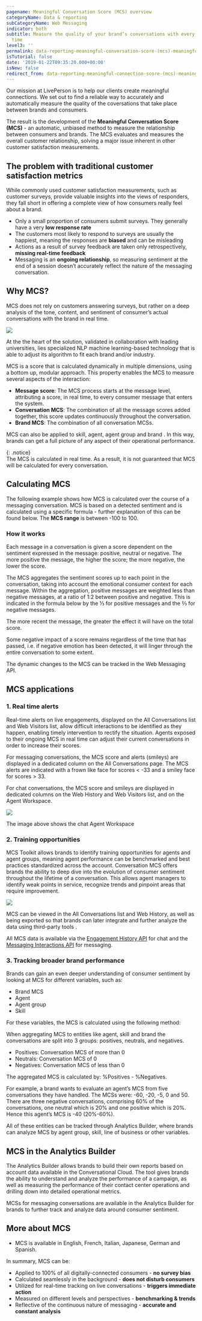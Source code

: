 ```yaml
---
pagename: Meaningful Conversation Score (MCS) overview
categoryName: Data & reporting
subCategoryName: Web Messaging
indicator: both
subtitle: Measure the quality of your brand’s conversations with every consumer over
  time
level3: ''
permalink: data-reporting-meaningful-conversation-score-(mcs)-meaningful-conversation-score-(mcs)-overview.html
isTutorial: false
date: '2019-01-22T09:35:20.000+00:00'
isNew: false
redirect_from: data-reporting-meaningful-connection-score-(mcs)-meaningful-connection-score-(mcs)-overview.html
---
```

Our mission at LivePerson is to help our clients create meaningful connections. We set out to find a reliable way to accurately and automatically measure the quality of the coversations that take place between brands and consumers.

The result is the development of the **Meaningful Conversation Score (MCS)** - an automatic, unbiased method to measure the relationship between consumers and brands. The MCS evaluates and measures the overall customer relationship, solving a major issue inherent in other customer satisfaction measurements.

## The problem with traditional customer satisfaction metrics

While commonly used customer satisfaction measurements, such as customer surveys, provide valuable insights into the views of responders, they fall short in offering a complete view of how consumers really feel about a brand.

* Only a small proportion of consumers submit surveys. They generally have a very **low response rate**
* The customers most likely to respond to surveys are usually the happiest, meaning the responses are **biased** and can be misleading
* Actions as a result of survey feedback are taken only retrospectively, **missing real-time feedback**
* Messaging is an **ongoing relationship**, so measuring sentiment at the end of a session doesn’t accurately reflect the nature of the messaging conversation.

## Why MCS?

MCS does not rely on customers answering surveys, but rather on a deep analysis of the tone, content, and sentiment of consumer’s actual conversations with the brand in real time.

![](//ce-sr.s3.eu-west-1.amazonaws.com/knowledge/img/all-connections-manager-workspace.png)

At the the heart of the solution, validated in collaboration with leading universities, lies specialized NLP machine learning-based technology that is able to adjust its algorithm to fit each brand and/or industry.

MCS is a score that is calculated dynamically in multiple dimensions, using a bottom up, modular approach. This property enables the MCS to measure several aspects of the interaction:

* **Message score**: The MCS process starts at the message level, attributing a score, in real time, to every consumer message that enters the system.
* **Conversation MCS**: The combination of all the message scores added together, this score updates continuously throughout the conversation.
* **Brand MCS**: The combination of all conversation MCSs.

MCS can also be applied to skill, agent, agent group and brand . In this way, brands can get a full picture of any aspect of their operational performance.

{: .notice}  
The MCS is calculated in real time. As a result, it is not guaranteed that MCS will be calculated for every conversation.

## Calculating MCS

The following example shows how MCS is calculated over the course of a messaging conversation. MCS is based on a detected sentiment and is calculated using a specific formula - further explanation of this can be found below. The **MCS range** is between -100 to 100.

### How it works

Each message in a conversation is given a score dependent on the sentiment expressed in the message: positive, neutral or negative. The more positive the message, the higher the score; the more negative, the lower the score.

The MCS aggregates the sentiment scores up to each point in the conversation, taking into account the emotional consumer context for each message. Within the aggregation, positive messages are weighted less than negative messages, at a ratio of 1:2 between positive and negative. This is indicated in the formula below by the ⅓ for positive messages and the ⅔ for negative messages.

The more recent the message, the greater the effect it will have on the total score.

Some negative impact of a score remains regardless of the time that has passed, i.e. if negative emotion has been detected, it will linger through the entire conversation to some extent.

The dynamic changes to the MCS can be tracked in the Web Messaging API.

## MCS applications

### 1. Real time alerts

Real-time alerts on live engagements, displayed on the All Conversations list and Web Visitors list, allow difficult interactions to be identified as they happen, enabling timely intervention to rectify the situation. Agents exposed to their ongoing MCS in real time can adjust their current conversations in order to increase their scores.

For messaging conversations, the MCS score and alerts (smileys) are displayed in a dedicated column on the All Conversations page. The MCS alerts are indicated with a frown like face for scores < -33 and a smiley face for scores > 33.

For chat conversations, the MCS score and smileys are displayed in dedicated columns on the Web History and Web Visitors list, and on the Agent Workspace.

![](//ce-sr.s3.eu-west-1.amazonaws.com/knowledge/img/web-history-1.png)

The image above shows the chat Agent Workspace

### 2. Training opportunities

MCS Toolkit allows brands to identify training opportunities for agents and agent groups, meaning agent performance can be benchmarked and best practices standardized across the account. Conversation MCS offers brands the ability to deep dive into the evolution of consumer sentiment throughout the lifetime of a conversation. This allows agent managers to identify weak points in service, recognize trends and pinpoint areas that require improvement.

![](//ce-sr.s3.eu-west-1.amazonaws.com/knowledge/img/meaningful-connection-score-(MCS)-overview4.png)

MCS can be viewed in the All Conversations list and Web History, as well as being exported so that brands can later integrate and further analyze the data using third-party tools .

All MCS data is available via the [Engagement History API](https://developers.liveperson.com/data-engagement-history-overview.html) for chat and the [Messaging Interactions API](https://developers.liveperson.com/data-messaging-interactions-overview.html) for messaging.

### **3. Tracking broader brand performance**

Brands can gain an even deeper understanding of consumer sentiment by looking at MCS for different variables, such as:

* Brand MCS
* Agent
* Agent group
* Skill

For these variables, the MCS is calculated using the following method:

When aggregating MCS to entities like agent, skill and brand the conversations are split into 3 groups: positives, neutrals, and negatives.

* Positives: Conversation MCS of more than 0
* Neutrals: Conversation MCS of 0
* Negatives: Conversation MCS of less than 0

The aggregated MCS is calculated by: %Positives - %Negatives.

For example, a brand wants to evaluate an agent’s MCS from five conversations they have handled. The MCSs were: -60, -20, -5, 0 and 50. There are three negative conversations, comprising 60% of the conversations, one neutral which is 20% and one positive which is 20%. Hence this agent’s MCS is -40 (20%-60%).

All of these entities can be tracked through Analytics Builder, where brands can analyze MCS by agent group, skill, line of business or other variables.

## MCS in the Analytics Builder

The Analytics Builder allows brands to build their own reports based on account data available in the Conversational Cloud. The tool gives brands the ability to understand and analyze the performance of a campaign, as well as measuring the performance of their contact center operations and drilling down into detailed operational metrics.

MCSs for messaging conversations are available in the Analytics Builder for brands to further track and analyze data around consumer sentiment.

## More about MCS

* MCS is available in English, French, Italian, Japanese, German and Spanish.

In summary, MCS can be:

* Applied to 100% of all digitally-connected consumers - **no survey bias**
* Calculated seamlessly in the background - **does not disturb consumers**
* Utilized for real-time tracking on live conversations - **triggers immediate action**
* Measured on different levels and perspectives - **benchmarking & trends**
* Reflective of the continuous nature of messaging - **accurate and constant analysis**
